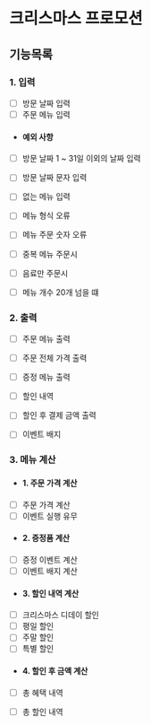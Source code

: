 # 크리스마스 프로모션

## 기능목록

### 1. 입력
- [ ] 방문 날짜 입력
- [ ] 주문 메뉴 입력

- #### 예외 사항
- [ ] 방문 날짜 1 ~ 31일 이외의 날짜 입력
- [ ] 방문 날짜 문자 입력
- [ ] 없는 메뉴 입력
- [ ] 메뉴 형식 오류
- [ ] 메뉴 주문 숫자 오류
- [ ] 중복 메뉴 주문시
- [ ] 음료만 주문시
- [ ] 메뉴 개수 20개 넘을 떄


### 2. 출력
- [ ] 주문 메뉴 출력
- [ ] 주문 전체 가격 출력
- [ ] 증정 메뉴 출력
- [ ] 할인 내역
- [ ] 할인 후 결제 금액 출력
- [ ] 이벤트 배지


### 3. 메뉴 계산

- #### 1. 주문 가격 계산
- [ ] 주문 가격 계산
- [ ] 이벤트 실행 유무

- #### 2. 증정품 계산
- [ ] 증정 이벤트 계산
- [ ] 이벤트 배지 계산

- #### 3. 할인 내역 계산
- [ ] 크리스마스 디데이 할인
- [ ] 평일 할인
- [ ] 주말 할인
- [ ] 특별 할인

- #### 4. 할인 후 금액 계산
- [ ] 총 혜택 내역
- [ ] 총 할인 내역

